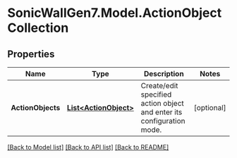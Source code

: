 # SonicWallGen7.Model.ActionObjectCollection

## Properties

Name | Type | Description | Notes
------------ | ------------- | ------------- | -------------
**ActionObjects** | [**List&lt;ActionObject&gt;**](ActionObject.md) | Create/edit specified action object and enter its configuration mode. | [optional] 

[[Back to Model list]](../README.md#documentation-for-models) [[Back to API list]](../README.md#documentation-for-api-endpoints) [[Back to README]](../README.md)


